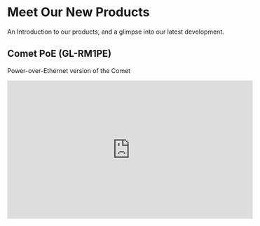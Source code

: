 # Meet Our New Products

An Introduction to our products, and a glimpse into our latest development.

## Comet PoE (GL-RM1PE)

Power-over-Ethernet version of the Comet

<iframe width="560" height="315" src="https://www.youtube.com/embed/h4x0YbA3ujk" title="YouTube video player" frameborder="0" allow="accelerometer; autoplay; clipboard-write; encrypted-media; gyroscope; picture-in-picture" allowfullscreen></iframe>
